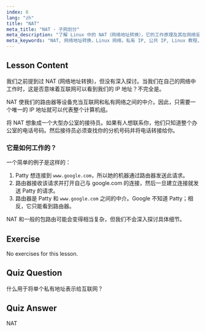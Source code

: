 ```yaml
---
index: 6
lang: "zh"
title: "NAT"
meta_title: "NAT - 子网划分"
meta_description: "了解 Linux 中的 NAT（网络地址转换），它的工作原理及其在网络安全中的作用。理解私有 IP 与公共 IP。Linux 网络指南。"
meta_keywords: "NAT, 网络地址转换，Linux 网络，私有 IP, 公共 IP, Linux 教程，初学者指南"
---
```


## Lesson Content

我们之前提到过 NAT (网络地址转换)，但没有深入探讨。当我们在自己的网络中工作时，这是否意味着互联网可以看到我们的 IP 地址？不完全是。

NAT 使我们的路由器等设备充当互联网和私有网络之间的中介。因此，只需要一个唯一的 IP 地址就可以代表整个计算机组。

将 NAT 想象成一个大型办公室的接待员。如果有人想联系你，他们只知道整个办公室的电话号码。然后接待员必须查找你的分机号码并将电话转接给你。

### 它是如何工作的？

一个简单的例子是这样的：

1. Patty 想连接到 `www.google.com`，所以她的机器通过路由器发送此请求。
2. 路由器接收该请求并打开自己与 google.com 的连接，然后一旦建立连接就发送 Patty 的请求。
3. 路由器是 Patty 和 `www.google.com` 之间的中介。Google 不知道 Patty；相反，它只能看到路由器。

NAT 和一般的包路由可能会变得相当复杂，但我们不会深入探讨具体细节。

## Exercise

No exercises for this lesson.

## Quiz Question

什么用于将单个私有地址表示给互联网？

## Quiz Answer

NAT
